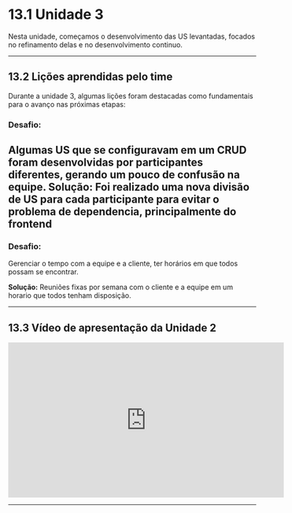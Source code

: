 # 13.1 Unidade 3

Nesta unidade, começamos o desenvolvimento das US levantadas, focados no refinamento delas e no desenvolvimento continuo.

---

## 13.2 Lições aprendidas pelo time

Durante a unidade 3, algumas lições foram destacadas como fundamentais para o avanço nas próximas etapas:

### Desafio:

Algumas US que se configuravam em um CRUD foram desenvolvidas por participantes diferentes, gerando um pouco de confusão na equipe.
**Solução:**
Foi realizado uma nova divisão de US para cada participante para evitar o problema de dependencia, principalmente do frontend
---

### Desafio:

Gerenciar o tempo com a equipe e a cliente, ter horários em que todos possam se encontrar.

**Solução:**
Reuniões fixas por semana com o cliente e a equipe em um horario que todos tenham disposição.

---

## 13.3 Vídeo de apresentação da Unidade 2

<iframe width="560" height="315" src="https://drive.google.com/file/d/16Wy4zRiFDi6Zo8TiO3E1CCx2MrdUIZGb/view?usp=sharing" title="YouTube video player" frameborder="0" allow="accelerometer; autoplay; clipboard-write; encrypted-media; gyroscope; picture-in-picture; web-share" referrerpolicy="strict-origin-when-cross-origin" allowfullscreen></iframe>

---
